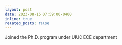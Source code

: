 ```yaml
---
layout: post
date: 2023-08-15 07:59:00-0400
inline: true
related_posts: false
---
```


Joined the Ph.D. program under UIUC ECE department